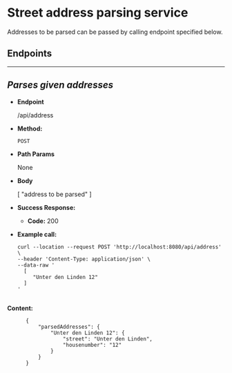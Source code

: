 # Street address parsing service

Addresses to be parsed can be passed by calling endpoint specified below.

## Endpoints ##
 
  -----------
  *Parses given addresses*
   ----
     
  * **Endpoint**
  
    /api/address
  
  * **Method:**
  
    `POST`
    
  *  **Path Params**
  
        None
  
  * **Body**
  
  
       [
       "address to be parsed"
       ]
   
  * **Success Response:**
  
    * **Code:** 200 <br />
    
   * **Example call:**
   
        ```
      curl --location --request POST 'http://localhost:8080/api/address' \
      --header 'Content-Type: application/json' \
      --data-raw '
          [
             "Unter den Linden 12" 
          ]
      '
      
      
   **Content:** 
       
          {
              "parsedAddresses": {
                  "Unter den Linden 12": {
                      "street": "Unter den Linden",
                      "housenumber": "12"
                  }
              }
          }